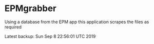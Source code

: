 # EPMgrabber
Using a database from the EPM app this application scrapes the files as required


Latest backup: Sun Sep 8 22:56:01 UTC 2019
